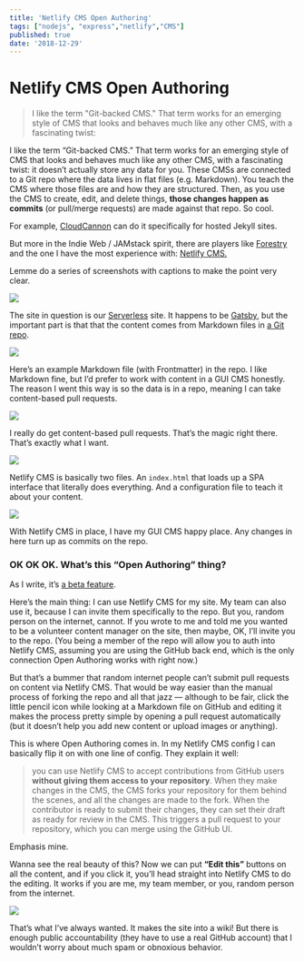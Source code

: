 ```yaml
---
title: 'Netlify CMS Open Authoring'
tags: ["nodejs", "express","netlify","CMS"]
published: true
date: '2018-12-29'
---
```


# Netlify CMS Open Authoring

> I like the term "Git-backed CMS." That term works for an emerging style of CMS that looks and behaves much like any other CMS, with a fascinating twist:

I like the term “Git-backed CMS.” That term works for an emerging style of CMS that looks and behaves much like any other CMS, with a fascinating twist: it doesn’t actually store any data for you. These CMSs are connected to a Git repo where the data lives in flat files (e.g. Markdown). You teach the CMS where those files are and how they are structured. Then, as you use the CMS to create, edit, and delete things, **those changes happen as commits** (or pull/merge requests) are made against that repo. So cool.

For example, [CloudCannon](https://docs.cloudcannon.com/files/source-syncing/github/) can do it specifically for hosted Jekyll sites.

But more in the Indie Web / JAMstack spirit, there are players like [Forestry](https://forestry.io/) and the one I have the most experience with: [Netlify CMS.](https://www.netlifycms.org/)

Lemme do a series of screenshots with captions to make the point very clear.

![](https://i1.wp.com/css-tricks.com/wp-content/uploads/2019/11/serverless.png?ssl=1)

The site in question is our [Serverless](https://serverless.css-tricks.com/) site. It happens to be [Gatsby](https://www.gatsbyjs.org/), but the important part is that that the content comes from Markdown files in [a Git repo](https://github.com/CSS-Tricks/serverless).

![](https://i1.wp.com/css-tricks.com/wp-content/uploads/2019/11/Markdown-files.png?ssl=1)

Here’s an example Markdown file (with Frontmatter) in the repo. I like Markdown fine, but I’d prefer to work with content in a GUI CMS honestly. The reason I went this way is so the data is in a repo, meaning I can take content-based pull requests.

![](https://i2.wp.com/css-tricks.com/wp-content/uploads/2019/11/pull-request.png?ssl=1)

I really do get content-based pull requests. That’s the magic right there. That’s exactly what I want.

![](https://i0.wp.com/css-tricks.com/wp-content/uploads/2019/11/netlify-cms.png?ssl=1)

Netlify CMS is basically two files. An `index.html` that loads up a SPA interface that literally does everything. And a configuration file to teach it about your content.

![](https://i2.wp.com/css-tricks.com/wp-content/uploads/2019/11/netlify-cms-ui.png?ssl=1)

With Netlify CMS in place, I have my GUI CMS happy place. Any changes in here turn up as commits on the repo.

### OK OK OK. What’s this “Open Authoring” thing?

As I write, it’s [a beta feature](https://www.netlifycms.org/docs/open-authoring/).

Here’s the main thing: I can use Netlify CMS for my site. My team can also use it, because I can invite them specifically to the repo. But you, random person on the internet, cannot. If you wrote to me and told me you wanted to be a volunteer content manager on the site, then maybe, OK, I’ll invite you to the repo. (You being a member of the repo will allow you to auth into Netlify CMS, assuming you are using the GitHub back end, which is the only connection Open Authoring works with right now.)

But that’s a bummer that random internet people can’t submit pull requests on content via Netlify CMS. That would be way easier than the manual process of forking the repo and all that jazz — although to be fair, click the little pencil icon while looking at a Markdown file on GitHub and editing it makes the process pretty simple by opening a pull request automatically (but it doesn’t help you add new content or upload images or anything).

This is where Open Authoring comes in. In my Netlify CMS config I can basically flip it on with one line of config. They explain it well:

> you can use Netlify CMS to accept contributions from GitHub users **without giving them access to your repository**. When they make changes in the CMS, the CMS forks your repository for them behind the scenes, and all the changes are made to the fork. When the contributor is ready to submit their changes, they can set their draft as ready for review in the CMS. This triggers a pull request to your repository, which you can merge using the GitHub UI.

Emphasis mine.

Wanna see the real beauty of this? Now we can put **“Edit this”** buttons on all the content, and if you click it, you’ll head straight into Netlify CMS to do the editing. It works if you are me, my team member, or you, random person from the internet.

![](https://i2.wp.com/css-tricks.com/wp-content/uploads/2019/11/edit-this.png?ssl=1)

That’s what I’ve always wanted. It makes the site into a wiki! But there is enough public accountability (they have to use a real GitHub account) that I wouldn’t worry about much spam or obnoxious behavior.
